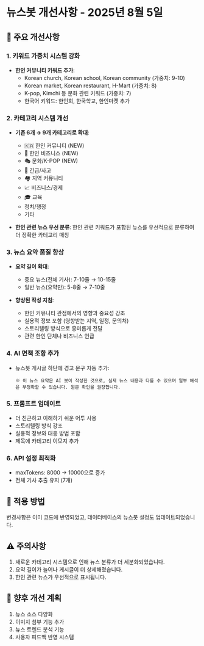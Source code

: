 # 뉴스봇 개선사항 - 2025년 8월 5일

## 🎯 주요 개선사항

### 1. 키워드 가중치 시스템 강화
- **한인 커뮤니티 키워드 추가**:
  - Korean church, Korean school, Korean community (가중치: 9-10)
  - Korean market, Korean restaurant, H-Mart (가중치: 8)
  - K-pop, Kimchi 등 문화 관련 키워드 (가중치: 7)
  - 한국어 키워드: 한인회, 한국학교, 한인마켓 추가

### 2. 카테고리 시스템 개선
- **기존 6개 → 9개 카테고리로 확대**:
  - 🇰🇷 한인 커뮤니티 (NEW)
  - 💼 한인 비즈니스 (NEW)
  - 🎭 문화/K-POP (NEW)
  - 🚨 긴급/사고
  - 🏘️ 지역 커뮤니티
  - 📈 비즈니스/경제
  - 🎓 교육
  - 정치/행정
  - 기타

- **한인 관련 뉴스 우선 분류**: 한인 관련 키워드가 포함된 뉴스를 우선적으로 분류하여 더 정확한 카테고리 매칭

### 3. 뉴스 요약 품질 향상
- **요약 길이 확대**:
  - 중요 뉴스(전체 기사): 7-10줄 → 10-15줄
  - 일반 뉴스(요약만): 5-8줄 → 7-10줄

- **향상된 작성 지침**:
  - 한인 커뮤니티 관점에서의 영향과 중요성 강조
  - 실용적 정보 포함 (영향받는 지역, 일정, 문의처)
  - 스토리텔링 방식으로 흥미롭게 전달
  - 관련 한인 단체나 비즈니스 언급

### 4. AI 면책 조항 추가
- 뉴스봇 게시글 하단에 경고 문구 자동 추가:
  ```
  ※ 이 뉴스 요약은 AI 봇이 작성한 것으로, 실제 뉴스 내용과 다를 수 있으며 일부 해석은 부정확할 수 있습니다. 원문 확인을 권장합니다.
  ```

### 5. 프롬프트 업데이트
- 더 친근하고 이해하기 쉬운 어투 사용
- 스토리텔링 방식 강조
- 실용적 정보와 대응 방법 포함
- 제목에 카테고리 이모지 추가

### 6. API 설정 최적화
- maxTokens: 8000 → 10000으로 증가
- 전체 기사 추출 유지 (7개)

## 🚀 적용 방법

변경사항은 이미 코드에 반영되었고, 데이터베이스의 뉴스봇 설정도 업데이트되었습니다.

## ⚠️ 주의사항

1. 새로운 카테고리 시스템으로 인해 뉴스 분류가 더 세분화되었습니다.
2. 요약 길이가 늘어나 게시글이 더 상세해졌습니다.
3. 한인 관련 뉴스가 우선적으로 표시됩니다.

## 📝 향후 개선 계획

1. 뉴스 소스 다양화
2. 이미지 첨부 기능 추가
3. 뉴스 트렌드 분석 기능
4. 사용자 피드백 반영 시스템